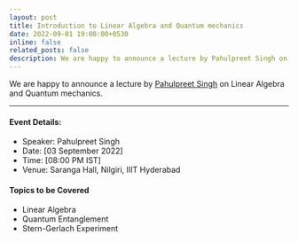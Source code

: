 ```yaml
---
layout: post
title: Introduction to Linear Algebra and Quantum mechanics
date: 2022-09-01 19:00:00+0530
inline: false
related_posts: false
description: We are happy to announce a lecture by Pahulpreet Singh on Linear Algebra and Quantum mechanics.
---
```

We are happy to announce a lecture by <a href="https://in.linkedin.com/in/singh-pahulpreet">Pahulpreet Singh</a> on Linear Algebra and Quantum mechanics.

***

#### Event Details:
<ul>
    <li> Speaker: Pahulpreet Singh </li>
    <li> Date: [03 September 2022] </li>
    <li> Time: [08:00 PM IST] </li>
    <li> Venue: Saranga Hall, Nilgiri, IIIT Hyderabad </li>
</ul>

#### Topics to be Covered

<ul>
    <li>Linear Algebra</li>
    <li>Quantum Entanglement</li>
    <li>Stern-Gerlach Experiment</li>
</ul>